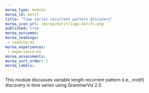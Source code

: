 ```yaml
---
morea_type: module
morea_id: motif
title: "Time series recurrent pattern discovery"
morea_icon_url: /morea/motif/logo-motifs.png
published: true
morea_outcomes:
morea_readings:
 - reading-m1
morea_experiences:
 - experience-m1
morea_assessments:
morea_sort_order: 2
morea_labels:
---
```


This module discusses variable length recurrent pattern (i.e., motif) discovery in time series using GrammarViz 2.0.
